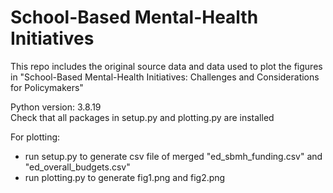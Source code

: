 # School-Based Mental-Health Initiatives

This repo includes the original source data and data used to plot the figures in 
"School-Based Mental-Health Initiatives: Challenges and Considerations for Policymakers"

Python version: 3.8.19
<br>
Check that all packages in setup.py and plotting.py are installed 

For plotting:
- run setup.py to generate csv file of merged "ed_sbmh_funding.csv" and "ed_overall_budgets.csv"
- run plotting.py to generate fig1.png and fig2.png